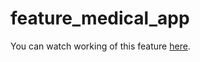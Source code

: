 # feature_medical_app

You can watch working of this feature [here](https://www.youtube.com/watch?v=wLy5F28SvYs).

